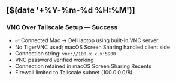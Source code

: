 ## [$(date '+%Y-%m-%d %H:%M')]
### VNC Over Tailscale Setup — Success
- ✅ Connected Mac → Dell laptop using built-in VNC server  
- No TigerVNC used; macOS Screen Sharing handled client side  
- Connection string: `vnc://100.x.x.x:5900`  
- VNC password verified working  
- Connection retained in macOS Screen Sharing Recents  
- Firewall limited to Tailscale subnet (100.0.0.0/8)
